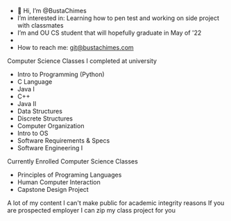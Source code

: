 -	👋 Hi, I’m @BustaChimes
-	I’m interested in: Learning how to pen test and working on side project with classmates
-	I’m and OU CS student that will hopefully graduate in May of '22
-	
-	How to reach me: git@bustachimes.com

Computer Science Classes I completed at university
 *	Intro to Programming (Python)
 *	C Language
 *	Java I
 *	C++
 *	Java II
 *	Data Structures
 *	Discrete Structures
 *	Computer Organization
 *	Intro to OS
 *	Software Requirements & Specs
 *	Software Engineering I
 
Currently Enrolled Computer Science Classes
 *	Principles of Programing Languages
 *	Human Computer Interaction
 *	Capstone Design Project
 
A lot of my content I can't make public for academic integrity reasons
If you are prospected employer I can zip my class project for you

